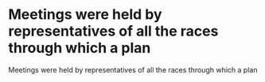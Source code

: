 # Meetings were held by representatives of all the races through which a plan

Meetings were held by representatives of all the races through which a plan